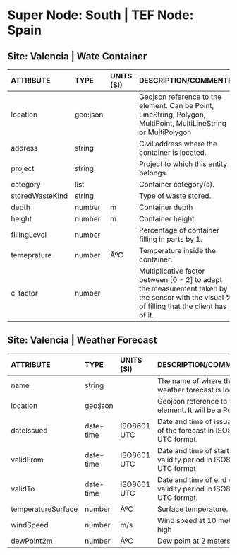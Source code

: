 # Super Node: South | TEF Node: Spain

## Site: Valencia | Wate Container 

| ATTRIBUTE       | TYPE     | UNITS (SI)   | DESCRIPTION/COMMENTS                                                                                                                       |
|:----------------|:---------|:-------------|:-------------------------------------------------------------------------------------------------------------------------------------------|
| location        | geo:json |           | Geojson reference to the element. Can be Point, LineString, Polygon, MultiPoint, MultiLineString or MultiPolygon                           |
| address         | string   |           | Civil address where the container is located.                                                                                              |
| project         | string   |           | Project to which this entity belongs.                                                                                                      |
| category        | list     |           | Container category(s).                                                                                                                     |
| storedWasteKind | string   |           | Type of waste stored.                                                                                                                      |
| depth           | number   | m            | Container depth                                                                                                                            |
| height          | number   | m            | Container height.                                                                                                                          |
| fillingLevel    | number   |           | Percentage of container filling in parts by 1.                                                                                             |
| temeprature     | number   | ÂºC          | Temperature inside the container.                                                                                                          |
| c_factor        | number   |           | Multiplicative factor between [0 - 2] to adapt the measurement taken by the sensor with the visual % of filling that the client has of it. |

## Site: Valencia | Weather Forecast 

| ATTRIBUTE          | TYPE      | UNITS (SI)   | DESCRIPTION/COMMENTS                                                |
|:-------------------|:----------|:-------------|:--------------------------------------------------------------------|
| name               | string    |           | The name of where the weather forecast is located.                  |
| location           | geo:json  |           | Geojson reference to the element. It will be a Point.               |
| dateIssued         | date-time | ISO8601 UTC  | Date and time of issuance of the forecast in ISO8601 UTC format.    |
| validFrom          | date-time | ISO8601 UTC  | Date and time of start of the validity period in ISO8601 UTC format |
| validTo            | date-time | ISO8601 UTC  | Date and time of end of the validity period in ISO8601 UTC format.  |
| temperatureSurface | number    | ÂºC          | Surface temperature.                                                |
| windSpeed          | number    | m/s          | Wind speed at 10 meters high                                        |
| dewPoint2m         | number    | ÂºC          | Dew point at 2 meters high.                                         |

